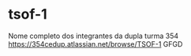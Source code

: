 # tsof-1
Nome completo dos integrantes da dupla
turma 354
https://354cedup.atlassian.net/browse/TSOF-1
GFGD
